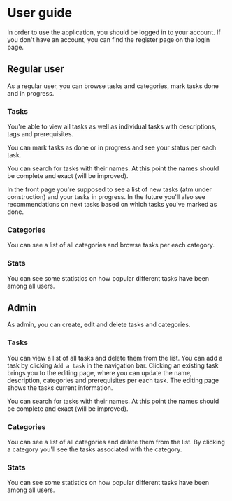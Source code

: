 # User guide

In order to use the application, you should be logged in to your account. If you don't have an account, you can find the register page on the login page.

## Regular user

As a regular user, you can browse tasks and categories, mark tasks done and in progress.

### Tasks
You're able to view all tasks as well as individual tasks with descriptions, tags and prerequisites.

You can mark tasks as done or in progress and see your status per each task.

You can search for tasks with their names. At this point the names should be complete and exact (will be improved).

In the front page you're supposed to see a list of new tasks (atm under construction) and your tasks in progress. In the future you'll also see recommendations on next tasks based on which tasks you've marked as done.

### Categories

You can see a list of all categories and browse tasks per each category.

### Stats

You can see some statistics on how popular different tasks have been among all users.

## Admin
As admin, you can create, edit and delete tasks and categories.

### Tasks

You can view a list of all tasks and delete them from the list. You can add a task by clicking `Add a task` in the navigation bar. Clicking an existing task brings you to the editing page, where you can update the name, description, categories and prerequisites per each task. The editing page shows the tasks current information.

You can search for tasks with their names. At this point the names should be complete and exact (will be improved).

### Categories

You can see a list of all categories and delete them from the list. By clicking a category you'll see the tasks associated with the category.

### Stats

You can see some statistics on how popular different tasks have been among all users.

